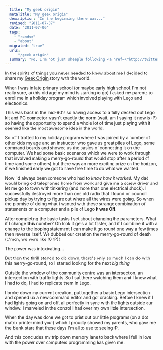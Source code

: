 ```yaml
---
  title: "My geek origin"
  metaTitle: "My geek origin"
  description: "In the beginning there was..."
  revised: "2011-07-07"
  date: "2011-07-06"
  tags: 
    - "random"
    - "about"
  migrated: "true"
  urls: 
    - "/geek-origin"
  summary: "No, I'm not just sheeple following <a href=\"http://twitter.com/delic8genius\">@delic8genius</a> (<a href=\"http://delicategeniusblog.com/\">Michael Kordahi</a>)... Well maybe I am :P"
---
```

In the spirits of [things you never needed to know about me][1] I decided to share my [Geek Origin][2] story with the world.

When I was in late primary school (or maybe early high school, I'm not really sure, at this old age my mind is starting to go) I asked my parents to enroll me in a holiday program which involved playing with Lego and electronics.

This was back in the mid-90's so having access to a fully decked out Lego kit and PC connector wasn't exactly the norm (wait, am I saying it now is :P) so having the opportunity to spend a whole lot of time just playing with it seemed like the most awesome idea in the world.

So off I trotted to my holiday program where I was joined by a number of other kids my age and an instructor who gave us great piles of Lego, some command boards and showed us the basics of connecting it on the computer. We had some basic scenarios which we were to work through that involved making a merry-go-round that would stop after a period of time (and some others) but there was an more exciting prize on the horizon, if we finished early we got to have free time to do what we wanted.

Now I'd always been someone who had to *know how it worked*. My dad would bring old telephones home from work and give me a screw driver and let me go to town with tinkering (and more than one electrical shock). I successfully destroyed more than one old radio that I found on council pickup day by trying to figure out where all the wires were going. So when the promise of doing what I wanted with these strange combination of statements on a computer and a pile of Lego **it was ON**.

After completing the basic tasks I set about changing the parameters. What if I change **this** number? Oh look it gets a lot faster, and if I combine it with a change to the looping statement I can make it go round one way a few times then reverse itself. We dubbed our creation the merry-go-round of death (c'mon, we were like 10 :P)!

The power was intoxicating...

But then the thrill started to die down, there's only so much I can do with this merry-go-round, so I started looking for the next *big thing*.

Outside the window of the community centre was an intersection, an intersection with traffic lights. So I sat there watching them and I knew what I had to do, I had to replicate them in Lego.

I broke down my current creation, put together a basic Lego intersection and opened up a new command editor and got cracking. Before I knew it I had lights going on and off, all perfectly in sync with the lights outside our window. I marveled in the control I had over my own little intersection.

When the day was done we got to print out our little programs (on a dot matrix printer mind you!) which I proudly showed my parents, who gave me the blank stare that these days I'm all to use to seeing :P.

And this concludes my trip down memory lane to back where I fell in love with the power over computers programming has given me.


  [1]: http://www.aaron-powell.com/about
  [2]: http://delicategeniusblog.com/?p=1292